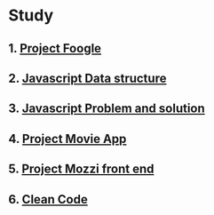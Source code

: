 # Study

## 1. [Project Foogle](https://github.com/KangJiJi/Study/tree/master/javascriptProjectFoogle)
## 2. [Javascript Data structure](https://github.com/KangJiJi/Study/tree/master/javascriptDataStructure)
## 3. [Javascript Problem and solution](https://github.com/KangJiJi/Study/tree/master/javascriptProblemAndSolution)
## 4. [Project Movie App](https://github.com/KangJiJi/Study/tree/master/javascriptProjectMovieApp)
## 5. [Project Mozzi front end](https://github.com/KangJiJi/Study/tree/master/javascriptProjectMozziFront)
## 6. [Clean Code](https://github.com/KangJiJi/Study/tree/master/Clean%20Code)

